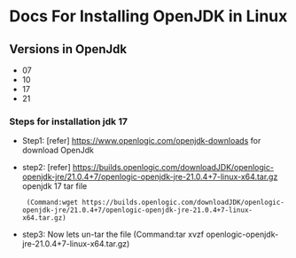 # Docs For Installing **OpenJDK** in Linux

##  Versions in OpenJdk
  * 07
  * 10
  * 17
  * 21

### Steps for installation jdk 17
    
* Step1: [refer] https://www.openlogic.com/openjdk-downloads for download OpenJdk
        
* step2: [refer] https://builds.openlogic.com/downloadJDK/openlogic-openjdk-jre/21.0.4+7/openlogic-openjdk-jre-21.0.4+7-linux-x64.tar.gz openjdk 17 tar file
       
       (Command:wget https://builds.openlogic.com/downloadJDK/openlogic-openjdk-jre/21.0.4+7/openlogic-openjdk-jre-21.0.4+7-linux-x64.tar.gz)

* step3: Now lets un-tar the file (Command:tar xvzf openlogic-openjdk-jre-21.0.4+7-linux-x64.tar.gz)